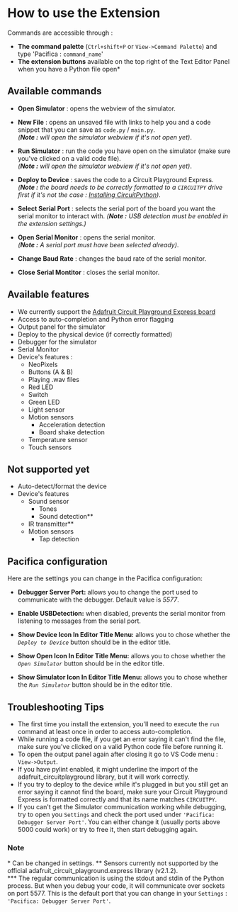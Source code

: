 # How to use the Extension

Commands are accessible through :

- **The command palette** (`Ctrl+shift+P` or `View->Command Palette`) and type 'Pacifica : `command_name`'
- **The extension buttons** available on the top right of the Text Editor Panel when you have a Python file open\*

## Available commands

- **Open Simulator** : opens the webview of the simulator.

- **New File** : opens an unsaved file with links to help you and a code snippet that you can save as `code.py` / `main.py`.  
  _(**Note :** will open the simulator webview if it's not open yet)_.

- **Run Simulator** : run the code you have open on the simulator (make sure you've clicked on a valid code file).  
  _(**Note :** will open the simulator webview if it's not open yet)_.

- **Deploy to Device** : saves the code to a Circuit Playground Express.  
  _(**Note :** the board needs to be correctly formatted to a `CIRCUITPY` drive first if it's not the case : [Installing CircuitPython](https://learn.adafruit.com/welcome-to-circuitpython/installing-circuitpython))_.

- **Select Serial Port** : selects the serial port of the board you want the serial monitor to interact with.
  _(**Note :** USB detection must be enabled in the extension settings.)_

- **Open Serial Monitor** : opens the serial monitor.  
  _(**Note :** A serial port must have been selected already)_.

- **Change Baud Rate** : changes the baud rate of the serial monitor.

- **Close Serial Montitor** : closes the serial monitor.

## Available features

- We currently support the [Adafruit Circuit Playground Express board](https://www.adafruit.com/product/3333)
- Access to auto-completion and Python error flagging
- Output panel for the simulator
- Deploy to the physical device (if correctly formatted)
- Debugger for the simulator
- Serial Monitor
- Device's features :
  - NeoPixels
  - Buttons (A & B)
  - Playing .wav files
  - Red LED
  - Switch
  - Green LED
  - Light sensor
  - Motion sensors
    - Acceleration detection
    - Board shake detection
  - Temperature sensor
  - Touch sensors

## Not supported yet

- Auto-detect/format the device
- Device's features
  - Sound sensor
    - Tones
    - Sound detection\*\*
  - IR transmitter\*\*
  - Motion sensors
    - Tap detection

## Pacifica configuration

Here are the settings you can change in the Pacifica configuration:

- **Debugger Server Port:** allows you to change the port used to communicate with the debugger. Default value is _5577_.

- **Enable USBDetection:** when disabled, prevents the serial monitor from listening to messages from the serial port.

- **Show Device Icon In Editor Title Menu:** allows you to chose whether the _`Deploy to Device`_ button should be in the editor title.

- **Show Open Icon In Editor Title Menu:** allows you to chose whether the _`Open Simulator`_ button should be in the editor title.

- **Show Simulator Icon In Editor Title Menu:** allows you to chose whether the _`Run Simulator`_ button should be in the editor title.

## Troubleshooting Tips

- The first time you install the extension, you'll need to execute the `run` command at least once in order to access auto-completion.
- While running a code file, if you get an error saying it can't find the file, make sure you've clicked on a valid Python code file before running it.
- To open the output panel again after closing it go to VS Code menu : `View->Output`.
- If you have pylint enabled, it might underline the import of the adafruit_circuitplayground library, but it will work correctly.
- If you try to deploy to the device while it's plugged in but you still get an error saying it cannot find the board, make sure your Circuit Playground Express is formatted correctly and that its name matches `CIRCUITPY`.
- If you can't get the Simulator communication working while debugging, try to open you `Settings` and check the port used under `'Pacifica: Debugger Server Port'`. You can either change it (usually ports above 5000 could work) or try to free it, then start debugging again.

### Note

\* Can be changed in settings.
\*\* Sensors currently not supported by the official adafruit_circuit_playground.express library (v2.1.2).  
\*\*\* The regular communication is using the stdout and stdin of the Python process. But when you debug your code, it will communicate over sockets on port 5577. This is the default port that you can change in your `Settings` : `'Pacifica: Debugger Server Port'`.
